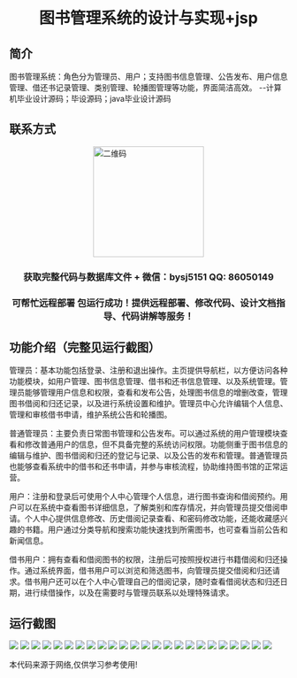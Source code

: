 <p><h1 align="center">图书管理系统的设计与实现+jsp</h1></p>

## 简介
图书管理系统：角色分为管理员、用户；支持图书信息管理、公告发布、用户信息管理、借还书记录管理、类别管理、轮播图管理等功能，界面简洁高效。    --计算机毕业设计源码；毕设源码；java毕业设计源码


## 联系方式
<img src="https://bs-1329754181.cos.ap-shanghai.myqcloud.com/wx.jpg" alt="二维码" style="display: block; margin: 0 auto;" width="200px">
<p><h3 align="center">获取完整代码与数据库文件 + 微信：bysj5151 QQ: 86050149</h3></p>
<p><h3 align="center">可帮忙远程部署 包运行成功！提供远程部署、修改代码、设计文档指导、代码讲解等服务！</h3></p>

## 功能介绍（完整见运行截图）
管理员：基本功能包括登录、注册和退出操作。主页提供导航栏，以方便访问各种功能模块，如用户管理、图书信息管理、借书和还书信息管理、以及系统管理。管理员能够管理用户信息和权限，查看和发布公告，处理图书信息的增删改查，管理图书借阅和归还记录，以及进行系统设置和维护。管理员中心允许编辑个人信息、管理和审核借书申请，维护系统公告和轮播图。

普通管理员：主要负责日常图书管理和公告发布。可以通过系统的用户管理模块查看和修改普通用户的信息，但不具备完整的系统访问权限。功能侧重于图书信息的编辑与维护、图书借阅和归还的登记与记录、以及公告的发布和管理。普通管理员也能够查看系统中的借书和还书申请，并参与审核流程，协助维持图书馆的正常运营。

用户：注册和登录后可使用个人中心管理个人信息，进行图书查询和借阅预约。用户可以在系统中查看图书详细信息，了解类别和库存情况，并向管理员提交借阅申请。个人中心提供信息修改、历史借阅记录查看、和密码修改功能，还能收藏感兴趣的书籍。用户通过分类导航和搜索功能快速找到所需图书，也可查看当前公告和新闻信息。

借书用户：拥有查看和借阅图书的权限，注册后可按照授权进行书籍借阅和归还操作。通过系统界面，借书用户可以浏览和筛选图书，向管理员提交借阅和归还请求。借书用户还可以在个人中心管理自己的借阅记录，随时查看借阅状态和归还日期，进行续借操作，以及在需要时与管理员联系以处理特殊请求。


## 运行截图
![](https://bs-1329754181.cos.ap-shanghai.myqcloud.com/ssm/BookManagementSystemJsp/img/001.jpg)
![](https://bs-1329754181.cos.ap-shanghai.myqcloud.com/ssm/BookManagementSystemJsp/img/002.jpg)
![](https://bs-1329754181.cos.ap-shanghai.myqcloud.com/ssm/BookManagementSystemJsp/img/003.jpg)
![](https://bs-1329754181.cos.ap-shanghai.myqcloud.com/ssm/BookManagementSystemJsp/img/004.jpg)
![](https://bs-1329754181.cos.ap-shanghai.myqcloud.com/ssm/BookManagementSystemJsp/img/005.jpg)
![](https://bs-1329754181.cos.ap-shanghai.myqcloud.com/ssm/BookManagementSystemJsp/img/006.jpg)
![](https://bs-1329754181.cos.ap-shanghai.myqcloud.com/ssm/BookManagementSystemJsp/img/007.jpg)
![](https://bs-1329754181.cos.ap-shanghai.myqcloud.com/ssm/BookManagementSystemJsp/img/008.jpg)
![](https://bs-1329754181.cos.ap-shanghai.myqcloud.com/ssm/BookManagementSystemJsp/img/009.jpg)
![](https://bs-1329754181.cos.ap-shanghai.myqcloud.com/ssm/BookManagementSystemJsp/img/010.jpg)
![](https://bs-1329754181.cos.ap-shanghai.myqcloud.com/ssm/BookManagementSystemJsp/img/011.jpg)
![](https://bs-1329754181.cos.ap-shanghai.myqcloud.com/ssm/BookManagementSystemJsp/img/012.jpg)
![](https://bs-1329754181.cos.ap-shanghai.myqcloud.com/ssm/BookManagementSystemJsp/img/013.jpg)
![](https://bs-1329754181.cos.ap-shanghai.myqcloud.com/ssm/BookManagementSystemJsp/img/014.jpg)
![](https://bs-1329754181.cos.ap-shanghai.myqcloud.com/ssm/BookManagementSystemJsp/img/015.jpg)
![](https://bs-1329754181.cos.ap-shanghai.myqcloud.com/ssm/BookManagementSystemJsp/img/016.jpg)
![](https://bs-1329754181.cos.ap-shanghai.myqcloud.com/ssm/BookManagementSystemJsp/img/017.jpg)
![](https://bs-1329754181.cos.ap-shanghai.myqcloud.com/ssm/BookManagementSystemJsp/img/018.jpg)
![](https://bs-1329754181.cos.ap-shanghai.myqcloud.com/ssm/BookManagementSystemJsp/img/019.jpg)
![](https://bs-1329754181.cos.ap-shanghai.myqcloud.com/ssm/BookManagementSystemJsp/img/020.jpg)
![](https://bs-1329754181.cos.ap-shanghai.myqcloud.com/ssm/BookManagementSystemJsp/img/021.jpg)
![](https://bs-1329754181.cos.ap-shanghai.myqcloud.com/ssm/BookManagementSystemJsp/img/022.jpg)
![](https://bs-1329754181.cos.ap-shanghai.myqcloud.com/ssm/BookManagementSystemJsp/img/023.jpg)
![](https://bs-1329754181.cos.ap-shanghai.myqcloud.com/ssm/BookManagementSystemJsp/img/024.jpg)

<p>本代码来源于网络,仅供学习参考使用!</p>

